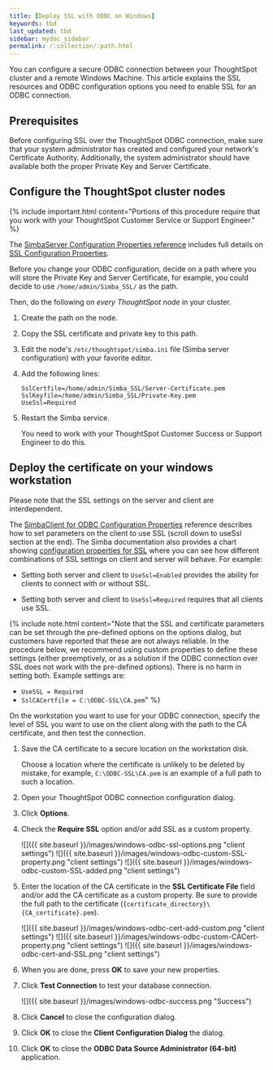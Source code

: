 ```yaml
---
title: [Deploy SSL with ODBC on Windows]
keywords: tbd
last_updated: tbd
sidebar: mydoc_sidebar
permalink: /:collection/:path.html
---
```


You can configure a secure ODBC connection between your ThoughtSpot cluster and
a remote Windows Machine.  This article explains the SSL resources and ODBC
configuration options you need to enable SSL for an ODBC connection.

## Prerequisites

Before configuring SSL over the ThoughtSpot ODBC connection, make sure that
your system administrator has created and configured your network's Certificate
Authority. Additionally, the system administrator should have available both
the proper Private Key and Server Certificate.

## Configure the ThoughtSpot cluster nodes

{% include important.html content="Portions of this procedure require that you work
with your ThoughtSpot Customer Service or Support Engineer." %}

The [SimbaServer Configuration Properties reference](https://www.simba.com/products/SEN/doc/Client-Server_user_guide/content/clientserver/configuringsimbaserver/configurationoptions.htm) includes full details on [SSL Configuration Properties](https://www.simba.com/products/SEN/doc/Client-Server_user_guide/content/clientserver/configuringsimbaserver/configurationoptions.htm#SSL_Server).

Before you change your ODBC configuration, decide on a path where you will store
the Private Key and Server Certificate, for example, you could decide to use
`/home/admin/Simba_SSL/` as the path.

Then, do the following on *every ThoughtSpot node* in your cluster.

1. Create the path on the node.
2. Copy the SSL certificate and private key to this path.
3. Edit the node's `/etc/thoughtspot/simba.ini` file (Simba server configuration) with your favorite editor.
4. Add the following lines:

    ```
    SslCertfile=/home/admin/Simba_SSL/Server-Certificate.pem
    SslKeyfile=/home/admin/Simba_SSL/Private-Key.pem
    UseSsl=Required
    ```
5. Restart the Simba service.

   You need to work with your ThoughtSpot Customer Success or Support Engineer to do this.

## Deploy the certificate on your windows workstation

Please note that the SSL settings on the server and client are interdependent.

The [SimbaClient for ODBC Configuration Properties](https://www.simba.com/products/SEN/doc/Client-Server_user_guide/content/clientserver/configuringsimbaclientodbc/simbaclientodbcconfigurationoptions.htm) reference describes how to set parameters
on the client to use SSL (scroll down to useSsl section at the end). The Simba documentation also provides a chart showing [configuration properties for
SSL](https://www.simba.com/products/SEN/doc/Client-Server_user_guide/content/clientserver/configuringssl/configcombinations.htm) where you can see how different combinations of SSL settings on client and
server will behave. For example:

* Setting both server and client to `UseSsl=Enabled` provides the ability for clients to connect with or without SSL.

* Setting both server and client to `UseSsl=Required` requires that all clients use SSL.

{% include note.html content="Note that the SSL and certificate parameters can
be set through the pre-defined options on the options dialog, but customers have
reported that these are not always reliable. In the procedure below, we
recommend using custom properties to define these settings (either preemptively,
or as a solution if the ODBC connection over SSL does not work with the
pre-defined options). There is no harm in setting both. Example settings are:

* `UseSSL = Required`
* `SslCACertfile = C:\ODBC-SSL\CA.pem`" %}

On the workstation you want to use for your ODBC connection, specify the level
of SSL you want to use on the client along with the path to the CA certificate,
and then test the connection.

1. Save the CA certificate to a secure location on the workstation disk.

   Choose a location where the certificate is unlikely to be deleted by mistake,
   for example, `C:\ODBC-SSL\CA.pem` is an example of a full path to such a location.

2. Open your ThoughtSpot ODBC connection configuration dialog.
3. Click **Options**.
4. Check the **Require SSL** option and/or add SSL as a custom property.

    ![]({{ site.baseurl }}/images/windows-odbc-ssl-options.png "client settings")
    ![]({{ site.baseurl }}/images/windows-odbc-custom-SSL-property.png "client settings")
    ![]({{ site.baseurl }}/images/windows-odbc-custom-SSL-added.png "client settings")

5. Enter the location of the CA certificate in the **SSL Certificate File** field and/or add the CA certificate as a custom property. Be sure to provide the full path to the certificate (`{certificate_directory}\{CA_certificate}.pem`).

    ![]({{ site.baseurl }}/images/windows-odbc-cert-add-custom.png "client settings")
    ![]({{ site.baseurl }}/images/windows-odbc-custom-CACert-property.png "client settings")
    ![]({{ site.baseurl }}/images/windows-odbc-cert-and-SSL.png "client settings")

6. When you are done, press **OK** to save your new properties.
7. Click **Test Connection** to test your database connection.

    ![]({{ site.baseurl }}/images/windows-odbc-success.png "Success")

8. Click **Cancel** to close the configuration dialog.
9. Click **OK** to close the **Client Configuration Dialog** the dialog.
10. Click **OK** to close the **ODBC Data Source Administrator (64-bit)** application.
